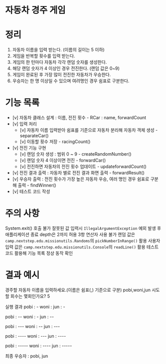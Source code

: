 # 자동차 경주 게임

# 정리
1. 자동차 이름을 입력 받는다. (이름의 길이는 5 이하)
2. 게임을 반복할 횟수를 입력 받는다.
3. 게임의 한 턴마다 자동차 각각 랜덤 숫자를 생성한다.
4. 해당 랜덤 숫자가 4 이상인 경우 전진한다. (랜덤 값은 0~9)
5. 게임이 완료된 후 가장 많이 전진한 자동차가 우승한다.
6. 우승자는 한 명 이상일 수 있으며 여려명인 경우 쉼표로 구분한다.

# 기능 목록
- [v] 자동차 클래스 설계 : 이름, 전진 횟수 - RCar : name, forwardCount
- [v] 입력 처리
    - [v] 자동차 이름 입력받아 쉼표를 기준으로 자동차 분리해 자동차 객체 생성 - separateCar()
    - [v] 이동할 횟수 저장 - racingCount()
- [v] 전진 기능 구현
    - [v] 랜덤 숫자 생성 : 범위 0 ~ 9 - createRandomNumber()
    - [v] 랜덤 숫자 4 이상이면 전진 - forwardCar()
    - [v] 전진하면 자동차의 전진 횟수 업데이트 - updateforwardCount()
- [v] 전진 결과 출력 : 자동차 별로 전진 결과 화면 출력 - forwardResult()
- [v] 우승자 출력 : 전진 횟수가 가장 높은 자동차 우승, 여러 명인 경우 쉼표로 구분해 출력 - findWinner()
- [v] 테스트 코드 작성



# 주의 사항
System.exit() 호출 불가
잘못된 값 입력시 `IllegalArgumentException` 예외 발생 후 애플리케이션 종료
depth은 2까지 허용
3항 연산자 사용 불가
랜덤 값은 `camp.nextstep.edu.missionutils.Randoms`의 `pickNumberInRange()` 활용
사용자 입력 값은 `camp.nextstep.edu.missionutils.Console`의 `readLine()` 활용
테스트 코드 활용해 기능 목록 정상 동작 확인


# 결과 예시
경주할 자동차 이름을 입력하세요.(이름은 쉼표(,) 기준으로 구분)
pobi,woni,jun
시도할 회수는 몇회인가요?
5

실행 결과
pobi : -
woni : 
jun : -

pobi : --
woni : -
jun : --

pobi : ---
woni : --
jun : ---

pobi : ----
woni : ---
jun : ----

pobi : -----
woni : ----
jun : -----

최종 우승자 : pobi, jun